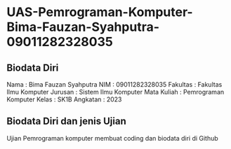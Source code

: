 # UAS-Pemrograman-Komputer-Bima-Fauzan-Syahputra-09011282328035

## Biodata Diri
Nama : Bima Fauzan Syahputra
NIM : 09011282328035
Fakultas : Fakultas Ilmu Komputer
Jurusan : Sistem Ilmu Komputer
Mata Kuliah : Pemrograman Komputer
Kelas : SK1B
Angkatan : 2023

## Biodata Diri dan jenis Ujian
Ujian Pemrograman komputer membuat coding dan biodata diri di Github
